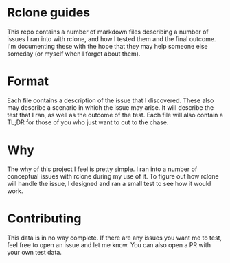 # Rclone guides

This repo contains a number of markdown files describing a number of issues I
ran into with rclone, and how I tested them and the final outcome. I'm
documenting these with the hope that they may help someone else someday (or
myself when I forget about them).

# Format

Each file contains a description of the issue that I discovered. These also may
describe a scenario in which the issue may arise. It will describe the test that
I ran, as well as the outcome of the test. Each file will also contain a TL;DR
for those of you who just want to cut to the chase.

# Why

The why of this project I feel is pretty simple. I ran into a number of
conceptual issues with rclone during my use of it. To figure out how rclone will
handle the issue, I designed and ran a small test to see how it would work.

# Contributing

This data is in no way complete. If there are any issues you want me to test,
feel free to open an issue and let me know. You can also open a PR with your own
test data.
